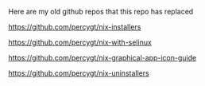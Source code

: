Here are my old github repos that this repo has replaced

https://github.com/percygt/nix-installers

https://github.com/percygt/nix-with-selinux

https://github.com/percygt/nix-graphical-app-icon-guide

https://github.com/percygt/nix-uninstallers
